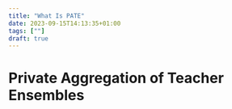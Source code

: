 ```yaml
---
title: "What Is PATE"
date: 2023-09-15T14:13:35+01:00
tags: [""]
draft: true
---
```


# Private Aggregation of Teacher Ensembles
